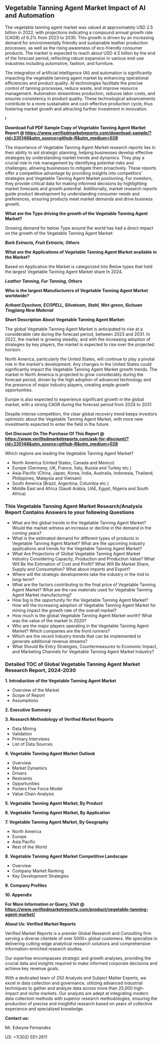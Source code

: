 <h2>Vegetable Tanning Agent Market Impact of AI and Automation</h2><p>The vegetable tanning agent market was valued at approximately USD 2.5 billion in 2022, with projections indicating a compound annual growth rate (CAGR) of 6.2% from 2023 to 2030. This growth is driven by an increasing demand for environmentally friendly and sustainable leather production processes, as well as the rising awareness of eco-friendly consumer products. The market is expected to reach about USD 4.5 billion by the end of the forecast period, reflecting robust expansion in various end-use industries including automotive, fashion, and furniture.</p><p>The integration of artificial intelligence (AI) and automation is significantly impacting the vegetable tanning agent market by enhancing operational efficiencies and product quality. AI technologies facilitate the precise control of tanning processes, reduce waste, and improve resource management. Automation streamlines production, reduces labor costs, and ensures consistency in product quality. These technological advancements contribute to a more sustainable and cost-effective production cycle, thus fostering market growth and attracting further investment in innovation.</p>t</p><p id="" class=""><strong>Download Full PDF Sample Copy of Vegetable Tanning Agent Market Report @ <a href="https://www.verifiedmarketreports.com/download-sample/?rid=235148&utm_source=github-R&utm_medium=028" target="_blank">https://www.verifiedmarketreports.com/download-sample/?rid=235148&utm_source=github-R&utm_medium=028</a></strong></p><p>The importance of&nbsp;Vegetable Tanning Agent Market research reports lies in their ability to aid strategic planning, helping businesses develop effective strategies by understanding market trends and dynamics. They play a crucial role in risk management by identifying potential risks and challenges, allowing businesses to mitigate them proactively. These reports offer a competitive advantage by providing insights into competitors' strategies and Vegetable Tanning Agent Market positioning. For investors, they provide critical data for making informed decisions by highlighting market forecasts and growth potential. Additionally, market research reports guide product development by understanding consumer needs and preferences, ensuring products meet market demands and drive business growth.</p><p><strong>What are the&nbsp;Type driving the growth of the Vegetable Tanning Agent Market?</strong></p><p id="" class="">Growing demand for below Type around the world has had a direct impact on the growth of the Vegetable Tanning Agent Market:</p><em><strong>Bark Extracts, Fruit Extracts, Others</strong></em></p><strong>What are the&nbsp;Applications&nbsp;of Vegetable Tanning Agent Market available in the Market?</strong></p><p id="" class="">Based on Application the Market is categorized into Below types that held the largest Vegetable Tanning Agent Market share In 2024.</p><em><strong>Leather Tanning, Fur Tanning, Others</strong></em></p><strong>Who is the largest Manufacturers of Vegetable Tanning Agent Market worldwide?</strong></p><p><em><strong>Arihant Dyechem, ECOPELL, Silvateam, Stahl, Wet-green, Sichuan Tingjiang New Material</strong></em></p><p id="" class=""><strong>Short Description About Vegetable Tanning Agent Market:</strong></p><p>The global Vegetable Tanning Agent Market is anticipated to rise at a considerable rate during the forecast period, between 2023 and 2031. In 2022, the market is growing steadily, and with the increasing adoption of strategies by key players, the market is expected to rise over the projected horizon.</p><p>North America, particularly the United States, will continue to play a pivotal role in the market's development. Any changes in the United States could significantly impact the Vegetable Tanning Agent Market growth trends. The market in North America is projected to grow considerably during the forecast period, driven by the high adoption of advanced technology and the presence of major industry players, creating ample growth opportunities.</p><p>Europe is also expected to experience significant growth in the global market, with a strong CAGR during the forecast period from 2024 to 2031.</p><p>Despite intense competition, the clear global recovery trend keeps investors optimistic about the Vegetable Tanning Agent Market, with more new investments expected to enter the field in the future.</p><p id="" class=""><strong>Get Discount On The Purchase Of This Report @ <a href="https://www.verifiedmarketreports.com/ask-for-discount/?rid=235148&utm_source=github-R&utm_medium=028" target="_blank">https://www.verifiedmarketreports.com/ask-for-discount/?rid=235148&utm_source=github-R&utm_medium=028</a></strong></p>Which regions are leading the Vegetable Tanning Agent Market?</p><ul><li>North America (United States, Canada and Mexico)</li><li>Europe (Germany, UK, France, Italy, Russia and Turkey etc.)</li><li>Asia-Pacific (China, Japan, Korea, India, Australia, Indonesia, Thailand, Philippines, Malaysia and Vietnam)</li><li>South America (Brazil, Argentina, Columbia etc.)</li><li>Middle East and Africa (Saudi Arabia, UAE, Egypt, Nigeria and South Africa)</li></ul><h3 id="" class="">This Vegetable Tanning Agent Market Research/Analysis Report Contains Answers to your following Questions</h3><ul><li>What are the global trends in the Vegetable Tanning Agent Market? Would the market witness an increase or decline in the demand in the coming years?</li><li>What is the estimated demand for different types of products in Vegetable Tanning Agent Market? What are the upcoming industry applications and trends for the Vegetable Tanning Agent Market?</li><li>What Are Projections of Global Vegetable Tanning Agent Market Industry Considering Capacity, Production and Production Value? What Will Be the Estimation of Cost and Profit? What Will Be Market Share, Supply and Consumption? What about imports and Export?</li><li>Where will the strategic developments take the industry in the mid to long-term?</li><li>What are the factors contributing to the final price of Vegetable Tanning Agent Market? What are the raw materials used for Vegetable Tanning Agent Market manufacturing?</li><li>How big is the opportunity for the Vegetable Tanning Agent Market? How will the increasing adoption of Vegetable Tanning Agent Market for mining impact the growth rate of the overall market?</li><li>How much is the global Vegetable Tanning Agent Market worth? What was the value of the market In 2020?</li><li>Who are the major players operating in the Vegetable Tanning Agent Market? Which companies are the front runners?</li><li>Which are the recent industry trends that can be implemented to generate additional revenue streams?</li><li>What Should Be Entry Strategies, Countermeasures to Economic Impact, and Marketing Channels for Vegetable Tanning Agent Market Industry?</li></ul><h3 id="" class="">Detailed TOC of Global Vegetable Tanning Agent Market Research Report, 2024-2030</h3><p id="" class=""><strong>1. Introduction of the Vegetable Tanning Agent Market</strong></p><ul><li>Overview of the Market</li><li>Scope of Report</li><li>Assumptions</li></ul><p id="" class=""><strong>2. Executive Summary</strong></p><p id="" class=""><strong>3. Research Methodology of Verified Market Reports</strong></p><ul><li>Data Mining</li><li>Validation</li><li>Primary Interviews</li><li>List of Data Sources</li></ul><p id="" class=""><strong>4. Vegetable Tanning Agent Market Outlook</strong></p><ul><li>Overview</li><li>Market Dynamics</li><li>Drivers</li><li>Restraints</li><li>Opportunities</li><li>Porters Five Force Model</li><li>Value Chain Analysis</li></ul><p id="" class=""><strong>5. Vegetable Tanning Agent Market, By Product</strong></p><p id="" class=""><strong>6. Vegetable Tanning Agent Market, By Application</strong></p><p id="" class=""><strong>7. Vegetable Tanning Agent Market, By Geography</strong></p><ul><li>North America</li><li>Europe</li><li>Asia Pacific</li><li>Rest of the World</li></ul><p id="" class=""><strong>8. Vegetable Tanning Agent Market Competitive Landscape</strong></p><ul><li>Overview</li><li>Company Market Ranking</li><li>Key Development Strategies</li></ul><p id="" class=""><strong>9. Company Profiles</strong></p><p id="" class=""><strong>10. Appendix</strong></p><p id="" class=""><strong>For More Information or Query, Visit @ <a href="https://www.verifiedmarketreports.com/product/vegetable-tanning-agent-market/" target="_blank">https://www.verifiedmarketreports.com/product/vegetable-tanning-agent-market/</a></strong></p><p id="" class=""><strong>About Us: Verified Market Reports</strong></p><p id="" class="">Verified Market Reports is a premier Global Research and Consulting firm serving a diverse clientele of over 5000+ global customers. We specialize in delivering cutting-edge analytical research solutions and comprehensive information-enriched research studies.</p><p id="" class="">Our expertise encompasses strategic and growth analyses, providing the crucial data and insights required to make informed corporate decisions and achieve key revenue goals.</p><p id="" class="">With a dedicated team of 250 Analysts and Subject Matter Experts, we excel in data collection and governance, utilizing advanced industrial techniques to gather and analyze data across more than 25,000 high-impact and niche markets. Our analysts are adept at integrating modern data collection methods with superior research methodologies, ensuring the production of precise and insightful research based on years of collective experience and specialized knowledge.</p><p id="" class=""><strong>Contact us:</strong></p><p id="" class="">Mr. Edwyne Fernandes</p><p id="" class="">US: +1(302) 551-2611</p>
